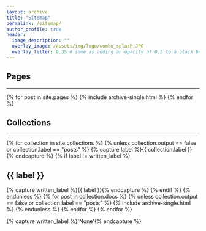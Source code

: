 ```yaml
---
layout: archive
title: "Sitemap"
permalink: /sitemap/
author_profile: true
header:
  image_description: ""
  overlay_image: /assets/img/logo/wombo_splash.JPG
  overlay_filter: 0.35 # same as adding an opacity of 0.5 to a black background
---
```


## Pages
---
{% for post in site.pages %}
  {% include archive-single.html %}
{% endfor %}

<!--
<h2>Posts</h2>
{% for post in site.posts %}
  {% include archive-single.html %}
{% endfor %}
-->

## Collections
---
{% for collection in site.collections %}
{% unless collection.output == false or collection.label == "posts" %}
  {% capture label %}{{ collection.label }}{% endcapture %}
  {% if label != written_label %}
  <h2>{{ label }}</h2>
  {% capture written_label %}{{ label }}{% endcapture %}
  {% endif %}
{% endunless %}
{% for post in collection.docs %}
  {% unless collection.output == false or collection.label == "posts" %}
  {% include archive-single.html %}
  {% endunless %}
{% endfor %}
{% endfor %}

{% capture written_label %}'None'{% endcapture %}

